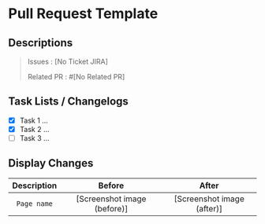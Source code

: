 # Pull Request Template

## Descriptions
> Issues    : [No Ticket JIRA]
> 
> Related PR  : #[No Related PR]

<!-- Please write a summary of the change and which issue is fixed. !-->

## Task Lists / Changelogs
- [x] Task 1 ...
- [x] Task 2 ...
- [ ] Task 3 ...

<!-- Please define all tasks / change logs you do !-->

## Display Changes
| Description | Before | After |
|  :---: | :---: | :---: |
| `Page name` | [Screenshot image (before)] | [Screenshot image (after)] |
